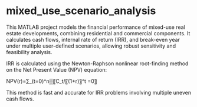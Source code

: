 # mixed_use_scenario_analysis
This MATLAB project models the financial performance of mixed-use real estate developments, combining residential and commercial components. It calculates cash flows, internal rate of return (IRR), and break-even year under multiple user-defined scenarios, allowing robust sensitivity and feasibility analysis.

IRR is calculated using the Newton-Raphson nonlinear root-finding method on the Net Present Value (NPV) equation:

NPV(r)=∑_(t=0)^n▒〖C_t/〖(1+r)〗^t =0〗

This method is fast and accurate for IRR problems involving multiple uneven cash flows.

